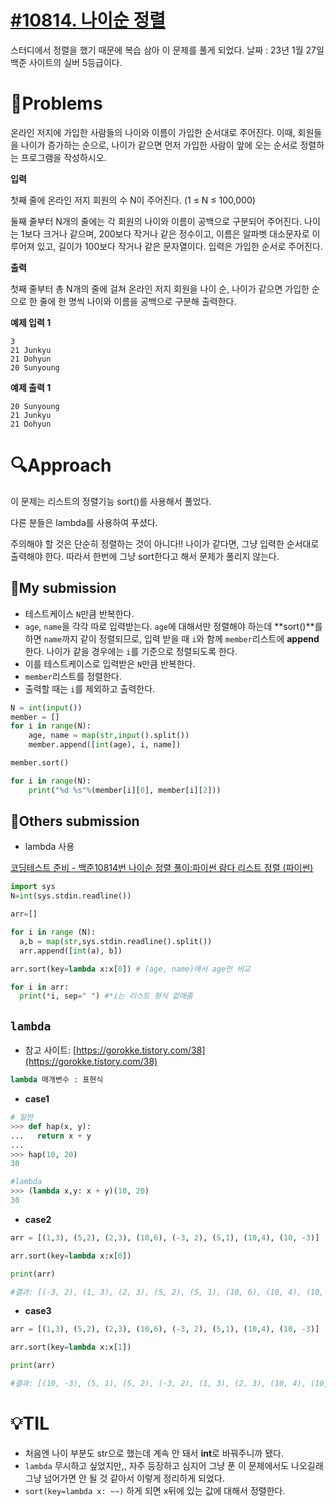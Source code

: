
# [#10814. 나이순 정렬](https://www.acmicpc.net/problem/10814)
스터디에서 정렬을 했기 때문에 복습 삼아 이 문제를 풀게 되었다.
날짜 : 23년 1월 27일
백준 사이트의 실버 5등급이다.

# 📖Problems

온라인 저지에 가입한 사람들의 나이와 이름이 가입한 순서대로 주어진다. 이때, 회원들을 나이가 증가하는 순으로, 나이가 같으면 먼저 가입한 사람이 앞에 오는 순서로 정렬하는 프로그램을 작성하시오.

**입력**

첫째 줄에 온라인 저지 회원의 수 N이 주어진다. (1 ≤ N ≤ 100,000)

둘째 줄부터 N개의 줄에는 각 회원의 나이와 이름이 공백으로 구분되어 주어진다. 나이는 1보다 크거나 같으며, 200보다 작거나 같은 정수이고, 이름은 알파벳 대소문자로 이루어져 있고, 길이가 100보다 작거나 같은 문자열이다. 입력은 가입한 순서로 주어진다.

**출력**

첫째 줄부터 총 N개의 줄에 걸쳐 온라인 저지 회원을 나이 순, 나이가 같으면 가입한 순으로 한 줄에 한 명씩 나이와 이름을 공백으로 구분해 출력한다.

**예제 입력 1**

```
3
21 Junkyu
21 Dohyun
20 Sunyoung

```

**예제 출력 1**

```
20 Sunyoung
21 Junkyu
21 Dohyun
```

# 🔍Approach

이 문제는 리스트의 정렬기능 sort()를 사용해서 풀었다.

다른 분들은 lambda를 사용하여 푸셨다.

주의해야 할 것은 단순히 정렬하는 것이 아니다!! 나이가 같다면, 그냥 입력한 순서대로 출력해야 한다. 따라서 한번에 그냥 sort한다고 해서 문제가 풀리지 않는다.

## 🚩My submission

- 테스트케이스 `N`만큼 반복한다.
- `age`, `name`을 각각 따로 입력받는다. `age`에 대해서만 정렬해야 하는데 **sort()**를 하면 `name`까지 같이 정렬되므로, 입력 받을 때 `i`와 함께 `member`리스트에 **append**한다.
나이가 같을 경우에는 `i`를 기준으로 정렬되도록 한다.
- 이를 테스트케이스로 입력받은 `N`만큼 반복한다.
- `member`리스트를 정렬한다.
- 출력할 때는 `i`를 제외하고 출력한다.

```python
N = int(input())
member = []
for i in range(N):
    age, name = map(str,input().split())
    member.append([int(age), i, name])

member.sort()

for i in range(N):
    print("%d %s"%(member[i][0], member[i][2]))
```

## 🚩Others submission

- lambda 사용

[코딩테스트 준비 - 백준10814번 나이순 정렬 풀이:파이썬 람다 리스트 정렬 (파이썬)](https://eunhee-programming.tistory.com/115)

```python
import sys
N=int(sys.stdin.readline())

arr=[]

for i in range (N): 
  a,b = map(str,sys.stdin.readline().split()) 
  arr.append([int(a), b]) 

arr.sort(key=lambda x:x[0]) # (age, name)에서 age만 비교

for i in arr:
  print(*i, sep=" ") #*i는 리스트 형식 없애줌
```

## `lambda`

- 참고 사이트: [https://gorokke.tistory.com/38](https://gorokke.tistory.com/38)

```python
lambda 매개변수 : 표현식
```

- **case1**

```python
# 일반
>>> def hap(x, y):
...   return x + y
...
>>> hap(10, 20)
30

#lambda
>>> (lambda x,y: x + y)(10, 20)
30
```

- **case2**

```python
arr = [(1,3), (5,2), (2,3), (10,6), (-3, 2), (5,1), (10,4), (10, -3)]

arr.sort(key=lambda x:x[0])

print(arr)

#결과: [(-3, 2), (1, 3), (2, 3), (5, 2), (5, 1), (10, 6), (10, 4), (10, -3)]

```

- **case3**

```python
arr = [(1,3), (5,2), (2,3), (10,6), (-3, 2), (5,1), (10,4), (10, -3)]

arr.sort(key=lambda x:x[1])

print(arr)

#결과: [(10, -3), (5, 1), (5, 2), (-3, 2), (1, 3), (2, 3), (10, 4), (10, 6)]
```

# 💡TIL

- 처음엔 나이 부분도 str으로 했는데 계속 안 돼서 **int**로 바꿔주니까 됐다.
- `lambda` 무시하고 싶었지만,, 자주 등장하고 심지어 그냥 푼 이 문제에서도 나오길래 그냥 넘어가면 안 될 것 같아서 이렇게 정리하게 되었다.
- `sort(key=lambda x: ~~)` 하게 되면 x뒤에 있는 값에 대해서 정렬한다.

